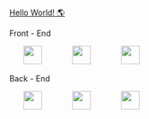 <div>

<a href="https://firatmelih.github.io/">Hello World! 🌎 </a>

 Front - End

<p  float="left">
<a  href="https://reactjs.org/"  target="_blank"><img hspace="25" height="33"  src="https://www.vectorlogo.zone/logos/reactjs/reactjs-ar21.svg"></a> 
 <a  href="https://vuejs.org/"  target="_blank"><img hspace="25" height="33"  src="https://upload.wikimedia.org/wikipedia/commons/9/95/Vue.js_Logo_2.svg"></a> 
<a  href="https://sass-lang.com/"  target="_blank"><img hspace="25" height="33"  src="https://www.vectorlogo.zone/logos/sass-lang/sass-lang-icon.svg"></a>
</p>

Back - End

<p float="left">
<a  href="https://nodejs.org/en/docs/"  target="_blank"><img hspace="25" height="33"  src="https://www.vectorlogo.zone/logos/nodejs/nodejs-ar21.svg"></a>
<a  href="https://expressjs.com/"  target="_blank"><img hspace="25" height="33"  src="https://cdn.discordapp.com/attachments/750658674078253158/815450529336393739/express.png"></a>
<a  href="https://www.mongodb.com/"  target="_blank"><img hspace="25" height="33"  src="https://www.vectorlogo.zone/logos/mongodb/mongodb-ar21.svg"></a>
</p>
  </p>

<!-- <hr>
Contact Me 
</div>

[![Linkedin Badge](https://img.shields.io/twitter/url?color=lightblue&label=Firatmelih&logo=linkedin&logoColor=lightblue&style=for-the-badge&url=https%3A%2F%2Fwww.linkedin.com%2Fin%2F)](https://www.linkedin.com/in/firatmelih/) -->

[website]: https://firatmelih.github.io/
